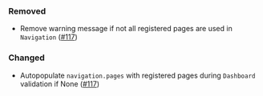 <!--
A new scriv changelog fragment.

Uncomment the section that is right (remove the HTML comment wrapper).
-->

### Removed

- Remove warning message if not all registered pages are used in `Navigation` ([#117](https://github.com/mckinsey/vizro/pull/117))

<!--
### Added

- A bullet item for the Added category.

-->

### Changed

- Autopopulate `navigation.pages` with registered pages during `Dashboard` validation if None ([#117](https://github.com/mckinsey/vizro/pull/117))

<!--
### Deprecated

- A bullet item for the Deprecated category.

-->
<!--
### Fixed

- A bullet item for the Fixed category.

-->
<!--
### Security

- A bullet item for the Security category.

-->

